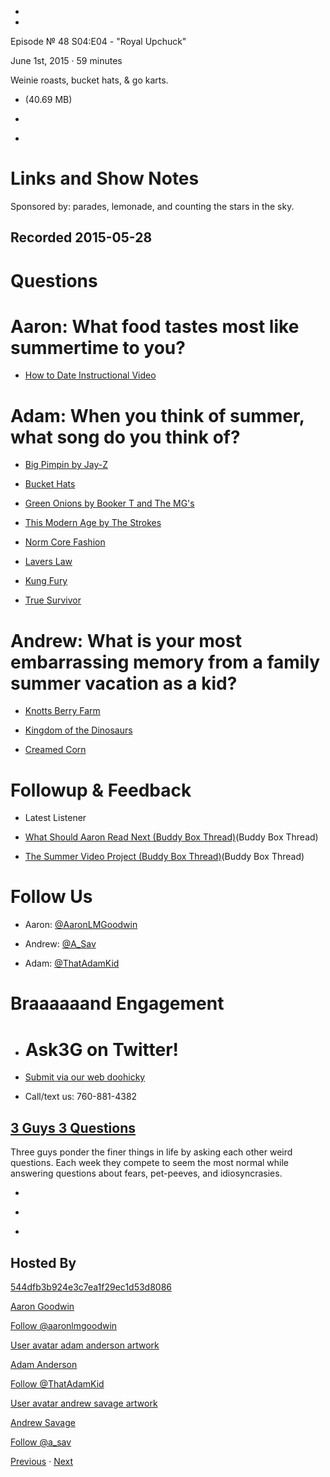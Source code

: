 -

-

Episode № 48 S04:E04 - "Royal Upchuck"

June 1st, 2015 · 59 minutes

Weinie roasts, bucket hats, & go karts.

- [](http://podcasts-1.feedpress.co/13789/12732.mp3)(40.69 MB)

- [](http://twitter.com/intent/tweet?text=3%20Guys%203%20Questions%20%E2%84%96%2048%20on%20@goodstuff_fm%20-%20http://goodstuff.fm/3g3q/48)

- [](http://www.facebook.com/sharer/sharer.php?u=http://goodstuff.fm/3g3q/48)

# Links and Show Notes

Sponsored by: parades, lemonade, and counting the stars in the sky.

## Recorded 2015-05-28

# Questions

# Aaron: What food tastes most like summertime to you?

- [How to Date Instructional Video](https://youtu.be/CfOoMlojtbo)

# Adam: When you think of summer, what song do you think of?

- [Big Pimpin by Jay-Z](https://youtu.be/Cgoqrgc_0cM)

- [Bucket Hats](http://www.zumiez.com/accessories/hats/bucket.html)

- [Green Onions by Booker T and The MG's](https://youtu.be/_bpS-cOBK6Q)

- [This Modern Age by The Strokes](https://youtu.be/RzO7IGWGxu8)

- [Norm Core Fashion](http://en.wikipedia.org/wiki/Normcore)

- [Lavers Law](http://www.youthvoices.net/discussion/how-do-fashion-trends-cycle)

- [Kung Fury](http://www.imdb.com/title/tt3472226/)

- [True Survivor](http://www.youtube.com/watch?v=ZTidn2dBYbY)

# Andrew: What is your most embarrassing memory from a family summer vacation as a kid?

- [Knotts Berry Farm](https://www.knotts.com/)

- [Kingdom of the Dinosaurs](https://youtu.be/_nT6b2xlyns)

- [Creamed Corn](http://www.foodnetwork.com/recipes/patrick-and-gina-neely/southern-creamed-corn-recipe.html)

# Followup & Feedback

- Latest Listener

- [What Should Aaron Read Next (Buddy Box Thread)](http://www.buddybox.me/discussion/55/what-should-aaron-read-next)(Buddy Box Thread)

- [The Summer Video Project (Buddy Box Thread)](http://www.buddybox.me/discussion/59/the-summer-video-project)(Buddy Box Thread)

# Follow Us

- Aaron: [@AaronLMGoodwin](http://twitter.com/aaronlmgoodwin)

- Andrew: [@A_Sav](http://twitter.com/a_sav)

- Adam: [@ThatAdamKid](http://twitter.com/thatadamkid)

# Braaaaaand Engagement

- # Ask3G on Twitter!

- [Submit via our web doohicky](http://3g3q.co/ask)

- Call/text us: 760-881-4382

## [3 Guys 3 Questions](/3g3q)

Three guys ponder the finer things in life by asking each other weird questions. Each week they compete to seem the most normal while answering questions about fears, pet-peeves, and idiosyncrasies.

- [](https://itunes.apple.com/us/podcast/3-guys-3-questions/id914129482)

- [](http://feed.3g3q.co/)

- [](mailto:3guys3questions@gmail.com?cc=sponsorship%40goodstuff.fm&subject=%5BGoodStuff%20FM%5D%20Sponsorship%20Inquiry%20for%203%20Guys%203%20Questions)

## Hosted By

[544dfb3b924e3c7ea1f29ec1d53d8086](/people/aaron-goodwin)[](http://gravatar.com/avatar/544dfb3b924e3c7ea1f29ec1d53d8086.png?s=300&r=pg)

[Aaron Goodwin](/people/aaron-goodwin)

[Follow @aaronlmgoodwin](https://twitter.com/aaronlmgoodwin)

[User avatar adam anderson artwork](/people/adam-anderson)[](https://goodstuffs3.s3.amazonaws.com/uploads/user/avatar/89/user_avatar_adam-anderson_artwork.png)

[Adam Anderson](/people/adam-anderson)

[Follow @ThatAdamKid](https://twitter.com/ThatAdamKid)

[User avatar andrew savage artwork](/people/andrew-savage)[](https://goodstuffs3.s3.amazonaws.com/uploads/user/avatar/95/user_avatar_andrew-savage_artwork.png)

[Andrew Savage](/people/andrew-savage)

[Follow @a_sav](https://twitter.com/a_sav)

[Previous](/3g3q/47) · [Next](/3g3q/49)
